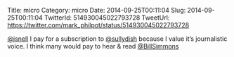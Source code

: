 Title: micro
Category: micro
Date: 2014-09-25T00:11:04
Slug: 2014-09-25T00:11:04
TwitterId: 514930045022793728
TweetUrl: https://twitter.com/mark_philpot/status/514930045022793728

[@jsnell](https://twitter.com/jsnell) I pay for a subscription to [@sullydish](https://twitter.com/sullydish) because I value it’s journalistic voice.  I think many would pay to hear &amp; read [@BillSimmons](https://twitter.com/BillSimmons)